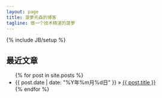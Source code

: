 ```yaml
---
layout: page
title: 菠萝先森的博客
tagline: 做一个技术精湛的菠萝
---
```

{% include JB/setup %}

## 最近文章
<ul class="posts">
  {% for post in site.posts %}
    <li><span>{{ post.date | date: "%Y年%m月%d日" }}</span> &raquo; <a href="{{ BASE_PATH }}{{ post.url }}">{{ post.title }}</a></li>
  {% endfor %}
</ul>



